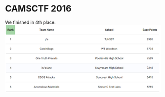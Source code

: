 CAMSCTF 2016
============

We finished in 4th place.
![Rank](https://raw.githubusercontent.com/in-s-ane/camsctf-2016/master/_Ranking/Ranking.png)
